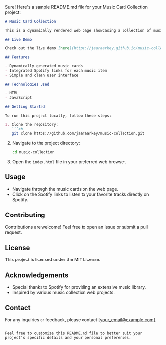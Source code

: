 Sure! Here's a sample README.md file for your Music Card Collection project:

```markdown
# Music Card Collection

This is a dynamically rendered web page showcasing a collection of music cards, created using JavaScript and HTML. Each card includes links to Spotify for easy access to the music.

## Live Demo

Check out the live demo [here](https://jaaraarkey.github.io/music-collection/).

## Features

- Dynamically generated music cards
- Integrated Spotify links for each music item
- Simple and clean user interface

## Technologies Used

- HTML
- JavaScript

## Getting Started

To run this project locally, follow these steps:

1. Clone the repository:
   ```sh
   git clone https://github.com/jaaraarkey/music-collection.git
   ```
2. Navigate to the project directory:
   ```sh
   cd music-collection
   ```
3. Open the `index.html` file in your preferred web browser.

## Usage

- Navigate through the music cards on the web page.
- Click on the Spotify links to listen to your favorite tracks directly on Spotify.

## Contributing

Contributions are welcome! Feel free to open an issue or submit a pull request.

## License

This project is licensed under the MIT License.

## Acknowledgements

- Special thanks to Spotify for providing an extensive music library.
- Inspired by various music collection web projects.

## Contact

For any inquiries or feedback, please contact [your_email@example.com].

```

Feel free to customize this README.md file to better suit your project's specific details and your personal preferences.
